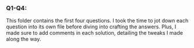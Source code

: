 
### Q1-Q4:

This folder contains the first four questions. I took the time to jot down each question into its own file before diving into crafting the answers. Plus, I made sure to add comments in each solution, detailing the tweaks I made along the way.







